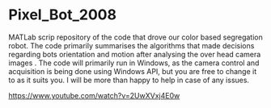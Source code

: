 Pixel_Bot_2008
==============

MATLab scrip repository of the code that drove our color based segregation robot. The code primarily summarises the algorithms that made decisions regarding bots orientation and motion after analysing the over head camera images .
The code will primarily run in Windows, as the camera control and acquisition is being done using Windows API, but you are free to change it to as it suits you. I will be more than happy to help in case of any issues.

https://www.youtube.com/watch?v=2UwXVxj4E0w
